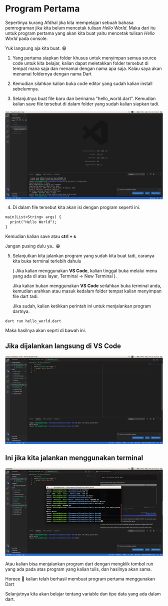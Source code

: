 # Program Pertama
Sepertinya kurang Afdhal jika kita mempelajari sebuah bahasa pemrograman jika kita belum mencetak tulisan _Hello World_. Maka dari itu untuk program pertama yang akan kita buat yaitu mencetak tulisan _Hello World_ pada console.

Yuk langsung aja kita buat. :grin:

1. Yang pertama siapkan folder khusus untuk menyimpan semua source code untuk kita belajar, kalian dapat meletakkan folder tersebut di tempat mana saja dan menamai dengan nama apa saja. Kalau saya akan menamai foldernya dengan nama Dart

2. Kemudian silahkan kalian buka code editor yang sudah kalian install sebelumnya.

3. Selanjutnya buat file baru dan berinama "hello_world.dart". Kemudian kalian save file tersebut di dalam folder yang sudah kalian siapkan tadi.

![Hello World](../assets/img/helloworld.png)

4. Di dalam file tersebut kita akan isi dengan program seperti ini.
```
main(List<String> args) {
  print("Hello World");
}
```

Kemudian kalian save atau **ctrl + s**

Jangan pusing dulu ya.. :grin:

5. Selanjutkan kita jalankan program yang sudah kita buat tadi, caranya kita buka terminal terlebih dahulu

    ( Jika kalian menggunakan **VS Code**, kalian tinggal buka melalui menu yang ada di atas layar, Terminal -> New Terminal ).

    Jika kalian bukan menggunakan **VS Code** seilahkan buka terminal anda, kemudian arahkan atau masuk kedalam folder tempat kalian menyimpan file dart tadi.

    Jika sudah, kalian ketikkan perintah ini untuk menjalankan program dartnya.

```
dart run hello_world.dart
```

Maka hasilnya akan seprti di bawah ini.

## Jika dijalankan langsung di VS Code
![Hasil Running](../assets/img/run.png)

## Ini jika kita jalankan menggunakan terminal
![Hasil Running on Terminal](../assets/img/runterminal.png)

Atau kalian bisa menjalankan program dart dengan mengklik tombol run yang ada pada atas program yang kalian tulis, dan hasilnya akan sama.

Horeee :tada: kalian telah berhasil membuat program pertama menggunakan Dart

Selanjutnya kita akan belajar tentang variable dan tipe data yang ada dalam dart.